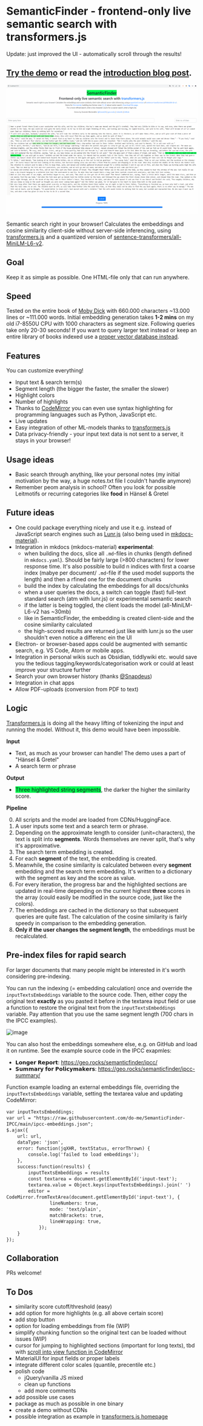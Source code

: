 # SemanticFinder - frontend-only live semantic search with transformers.js

Update: just improved the UI - automatically scroll through the results!

## [Try the demo](https://geo.rocks/semanticfinder/) or read the [introduction blog post](https://geo.rocks/post/semanticfinder-semantic-search-frontend-only/).

![](/SemanticFinder.gif)

Semantic search right in your browser! Calculates the embeddings and cosine similarity client-side without server-side inferencing, using [transformers.js](https://xenova.github.io/transformers.js/) and a quantized version of [sentence-transformers/all-MiniLM-L6-v2](https://huggingface.co/sentence-transformers/all-MiniLM-L6-v2).

## Goal 
Keep it as simple as possible. One HTML-file only that can run anywhere.

## Speed 
Tested on the entire book of [Moby Dick](https://archive.org/stream/mobydickorwhale01melvuoft/mobydickorwhale01melvuoft_djvu.txt) with 660.000 characters ~13.000 lines or ~111.000 words. 
Initial embedding generation takes **1-2 mins** on my old i7-8550U CPU with 1000 characters as segment size. Following queries take only 20-30 seconds! 
If you want to query larger text instead or keep an entire library of books indexed use a [proper vector database instead](https://geo.rocks/post/qdrant-transformers-js-semantic-search/). 

## Features

You can customize everything!

- Input text & search term(s)
- Segment length (the bigger the faster, the smaller the slower)
- Highlight colors 
- Number of highlights
- Thanks to [CodeMirror](https://codemirror.net/) you can even use syntax highlighting for programming languages such as Python, JavaScript etc. 
- Live updates
- Easy integration of other ML-models thanks to [transformers.js](https://xenova.github.io/transformers.js/)
- Data privacy-friendly - your input text data is not sent to a server, it stays in your browser!

## Usage ideas

- Basic search through anything, like your personal notes (my initial motivation by the way, a huge notes.txt file I couldn't handle anymore)
- Remember peom analysis in school? Often you look for possible Leitmotifs or recurring categories like **food** in Hänsel & Gretel

## Future ideas

- One could package everything nicely and use it e.g. instead of JavaScript search engines such as [Lunr.js](https://lunrjs.com/) (also being used in [mkdocs-material](https://squidfunk.github.io/mkdocs-material/setup/setting-up-site-search/)).
- Integration in mkdocs (mkdocs-material) **experimental**:
    - when building the docs, slice all `.md`-files in chunks (length defined in `mkdocs.yaml`). Should be fairly large (>800 characters) for lower response time. It's also possible to build n indices with first a coarse index (mabye per document/ `.md`-file if the used model supports the length) and then a rfined one for the document chunks
    - build the index by calculating the embeddings for all docs/chunks 
    - when a user queries the docs, a switch can toggle (fast) full-text standard search (atm with lunr.js) or experimental semantic search 
    - if the latter is being toggled, the client loads the model (all-MiniLM-L6-v2 has ~30mb) 
    - like in SemanticFinder, the embedding is created client-side and the cosine similarity calculated 
    - the high-scored results are returned just like with lunr.js so the user shouldn't even notice a differenc ein the UI
- Electron- or browser-based apps could be augmented with semantic search, e.g. VS Code, Atom or mobile apps. 
- Integration in personal wikis such as Obsidian, tiddlywiki etc. would save you the tedious tagging/keywords/categorisation work or could at least improve your structure further
- Search your own browser history (thanks [@Snapdeus](https://twitter.com/snapdeus/status/1646233904691413006))
- Integration in chat apps
- Allow PDF-uploads (conversion from PDF to text) 

## Logic 

[Transformers.js](https://xenova.github.io/transformers.js/) is doing all the heavy lifting of tokenizing the input and running the model. Without it, this demo would have been impossible. 

**Input**
- Text, as much as your browser can handle! The demo uses a part of "Hänsel & Gretel" 
- A search term or phrase

**Output**
- <span style="background-color: rgb(0, 255, 81);">Three highlighted string segments</span>, the darker the higher the similarity score.

**Pipeline**

0. All scripts and the model are loaded from CDNs/HuggingFace.
1. A user inputs some text and a search term or phrase.
2. Depending on the approximate length to consider (unit=characters), the text is split into **segments**. Words themselves are never split, that's why it's approximative.
3. The search term embedding is created.
4. For each **segment** of the text, the embedding is created. 
5. Meanwhile, the cosine similarity is calculated between every **segment** embedding and the search term embedding. It's written to a dictionary with the segment as key and the score as value.
6. For every iteration, the progress bar and the highlighted sections are updated in real-time depending on the current highest **three** scores in the array (could easily be modified in the source code, just like the colors).
7. The embeddings are cached in the dictionary so that subsequent queries are quite fast. The calculation of the cosine similarity is fairly speedy in comparison to the embedding generation. 
8. **Only if the user changes the segment length**, the embeddings must be recalculated.  

## Pre-index files for rapid search
For larger documents that many people might be interested in it's worth considering pre-indexing.

You can run the indexing (= embedding calculation) once and override the `inputTextsEmbeddings` variable to the source code. Then, either copy the original text **exactly** as you pasted it before in the textarea input field or use a function to restore the original text from the `inputTextsEmbeddings` variable. Pay attention that you use the same segment length (700 chars in the IPCC examples).

![image](https://user-images.githubusercontent.com/47481567/232425929-c439db22-664a-4b0d-8fd6-cf7b440cb481.png)

You can also host the embeddings somewhere else, e.g. on GitHub and load it on runtime. See the example source code in the IPCC exapmles:

- 𝗟𝗼𝗻𝗴𝗲𝗿 𝗥𝗲𝗽𝗼𝗿𝘁: https://geo.rocks/semanticfinder/ipcc/
- 𝗦𝘂𝗺𝗺𝗮𝗿𝘆 𝗳𝗼𝗿 𝗣𝗼𝗹𝗶𝗰𝘆𝗺𝗮𝗸𝗲𝗿𝘀: https://geo.rocks/semanticfinder/ipcc-summary/

Function example loading an external embeddings file, overriding the `inputTextsEmbeddings` variable, setting the textarea value and updating CodeMirror:

```JS
var inputTextsEmbeddings;
var url = "https://raw.githubusercontent.com/do-me/SemanticFinder-IPCC/main/ipcc-embeddings.json";
$.ajax({
    url: url,
    dataType: 'json',
    error: function(jqXHR, textStatus, errorThrown) {
        console.log('failed to load embeddings');
    },
    success:function(results) { 
        inputTextsEmbeddings = results
        const textarea = document.getElementById('input-text');
        textarea.value = Object.keys(inputTextsEmbeddings).join(' ')
        editor = CodeMirror.fromTextArea(document.getElementById('input-text'), {
                lineNumbers: true,
                mode: 'text/plain',
                matchBrackets: true,
                lineWrapping: true,
            });
    }
});
```

## Collaboration 
PRs welcome!

## To Dos
- similarity score cutoff/threshold (easy)
- add option for more highlights (e.g. all above certain score)
- add stop button 
- option for loading embeddings from file (WIP)
- simplify chunking function so the original text can be loaded without issues (WIP)
- cursor for jumping to highlighted sections (important for long texts), tbd with [scroll into view function in CodeMirror](https://codemirror.net/doc/manual.html#scrollIntoView)
- MaterialUI for input fields or proper labels
- integrate different color scales (quantile, precentile etc.)
- polish code 
    - jQuery/vanilla JS mixed
    - clean up functions 
    - add more comments
- add possible use cases
- package as much as possible in one binary
- create a demo without CDNs
- possible integration as example in [transformers.js homepage](https://github.com/xenova/transformers.js/issues/84)
